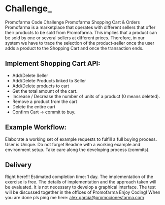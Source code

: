 # Challenge_
Promofarma Code Challenge
Promofarma Shopping Cart & Orders
Promofarma is a marketplace that operates with different sellers that offer their products to be sold from Promofarma. 
This implies that a product can be sold by one or several sellers at different prices. 
Therefore, in our system we have to trace the selection of the product-seller once the user adds a product to the Shopping Cart and once the transaction ends.
## Implement Shopping Cart API:
- Add/Delete Seller
- Add/Delete Products linked to Seller
- Add/Delete products  to cart
- Get the total amount of the cart.
- Increase / Decrease the number of units of a product (0 means deleted).
- Remove a product from the cart
- Delete the entire cart
- Confirm Cart -> commit to buy.
## Example Workflow:
Elaborate a working set of example requests to fulfill a full buying process. User is Unique.
Do not forget Readme with a working example and environment setup.
Take care along the developing process (commits).
## Delivery
Right here!!!
Estimated completion time: 1 day.
The implementation of the exercise is free.
The details of implementation and the approach taken will be evaluated.
It is not necessary to develop a graphical interface.
The test will be discussed together in the offices of Promofarma
Enjoy Coding!
When you are done pls ping me here: alex.garcia@promocionesfarma.com
